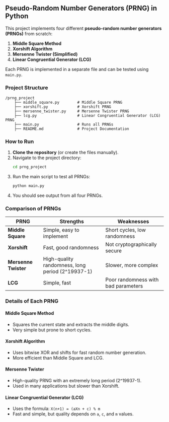 ## **Pseudo-Random Number Generators (PRNG) in Python**  

This project implements four different **pseudo-random number generators (PRNGs)** from scratch:  

1. **Middle Square Method**  
2. **Xorshift Algorithm**  
3. **Mersenne Twister (Simplified)**  
4. **Linear Congruential Generator (LCG)**  

Each PRNG is implemented in a separate file and can be tested using `main.py`.  


### **Project Structure**  
```
/prng_project
    ├── middle_square.py        # Middle Square PRNG
    ├── xorshift.py             # Xorshift PRNG
    ├── mersenne_twister.py     # Mersenne Twister PRNG
    ├── lcg.py                  # Linear Congruential Generator (LCG) PRNG
    ├── main.py                 # Runs all PRNGs
    ├── README.md               # Project Documentation
```


### **How to Run**  

1. **Clone the repository** (or create the files manually).  
2. Navigate to the project directory:  
   ```sh
   cd prng_project
   ```
3. Run the main script to test all PRNGs:  
   ```sh
   python main.py
   ```
4. You should see output from all four PRNGs.


### **Comparison of PRNGs**  

| PRNG | Strengths | Weaknesses |
|------|----------|------------|
| **Middle Square** | Simple, easy to implement | Short cycles, low randomness |
| **Xorshift** | Fast, good randomness | Not cryptographically secure |
| **Mersenne Twister** | High-quality randomness, long period (2^19937-1) | Slower, more complex |
| **LCG** | Simple, fast | Poor randomness with bad parameters |


### **Details of Each PRNG**  

#### **Middle Square Method**  
- Squares the current state and extracts the middle digits.  
- Very simple but prone to short cycles.  

#### **Xorshift Algorithm**  
- Uses bitwise XOR and shifts for fast random number generation.  
- More efficient than Middle Square and LCG.  

#### **Mersenne Twister**  
- High-quality PRNG with an extremely long period (2^19937-1).  
- Used in many applications but slower than Xorshift.  

#### **Linear Congruential Generator (LCG)**  
- Uses the formula: `X(n+1) = (aXn + c) % m`  
- Fast and simple, but quality depends on `a`, `c`, and `m` values.  

